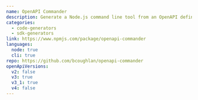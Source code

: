 ```yaml
---
name: OpenAPI Commander
description: Generate a Node.js command line tool from an OpenAPI definition.
categories:
  - code-generators
  - sdk-generators
link: https://www.npmjs.com/package/openapi-commander
languages:
  node: true
  cli: true
repo: https://github.com/bcoughlan/openapi-commander
openApiVersions:
  v2: false
  v3: true
  v3_1: true
  v4: false
---
```

